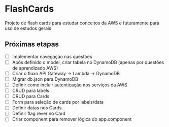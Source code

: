 # FlashCards

Projeto de flash cards para estudar conceitos da AWS e futuramente para uso de estudos gerais

## Próximas etapas

- [ ] Implementar navegação nas questões
- [ ] Após definido o model, criar tabela no DynamoDB (apenas por questões de aprendizado AWS)
- [ ] Criar o fluxo API Gateway -> Lambda -> DynamoDB
- [ ] Migrar db.json para DynamoDB
- [ ] Definir como incluir autenticação nos serviços da AWS
- [ ] CRUD para labels
- [ ] CRUD para Cards
- [ ] Form para seleção de cards por labels/data
- [ ] Definir datas nos Cards
- [ ] Definir flag rever no Card
- [ ] Criar component para remover lógica do app.component
